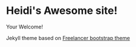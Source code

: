 # Heidi's Awesome site!

Your Welcome!

Jekyll theme based on [Freelancer bootstrap theme ](http://startbootstrap.com/templates/freelancer/)
